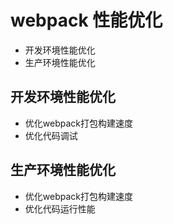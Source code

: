 # webpack 性能优化
* 开发环境性能优化
* 生产环境性能优化

## 开发环境性能优化
* 优化webpack打包构建速度
* 优化代码调试

## 生产环境性能优化
* 优化webpack打包构建速度
* 优化代码运行性能










